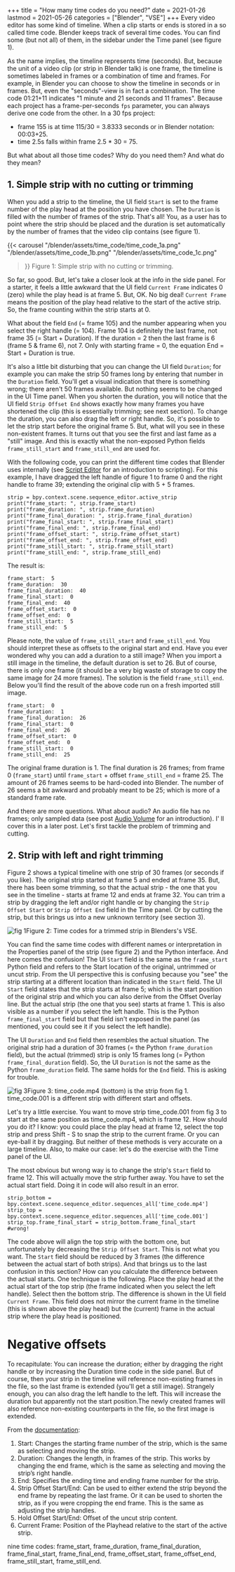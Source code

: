 +++
title = "How many time codes do you need?"
date = 2021-01-26
lastmod = 2021-05-26
categories = ["Blender", "VSE"]
+++
Every video editor has some kind of timeline. When a clip starts or ends is stored in a so called time code. Blender keeps track of several time codes. You can find some (but not all) of them, in the sidebar under the Time panel (see figure 1).

As the name implies, the timeline represents time (seconds). But, because the unit of a video clip (or strip in Blender talk) is one frame, the timeline is sometimes labeled in frames or a combination of time and frames. For example, in Blender you can choose to show the timeline in seconds or in frames. But, even the "seconds"-view is in fact a combination. The time code 01:21+11 indicates "1 minute and 21 seconds and 11 frames". Because each project has a frame-per-seconds `fps` parameter, you can always derive one code from the other. In a 30 fps project:

* frame 155 is at time 115/30 = 3.8333 seconds or in Blender notation: 00:03+25.
* time 2.5s falls within frame  2.5 * 30 = 75.

But what about all those time codes? Why do you need them? And what do they mean?

## 1. Simple strip with no cutting or trimming

When you add a strip to the timeline, the UI field `Start` is set to the frame number of the play head at the position you have chosen. The `Duration` is filled with the number of frames of the strip. That's all! You, as a user has to point where the strip should be placed and the duration is set automatically by the number of frames that the video clip contains (see figure 1).

{{< carousel
    "/blender/assets/time_code/time_code_1a.png"
    "/blender/assets/time_code_1b.png"
    "/blender/assets/time_code_1c.png"
>}}
Figure 1: Simple strip with no cutting or trimming.

So far, so good. But, let's take a closer look at the info in the side panel. For a starter, it feels a little awkward that the UI field `Current Frame` indicates 0 (zero) while the play head is at frame 5. But, OK. No big deal! `Current Frame` means the position of the play head relative to the start of the active strip. So, the frame counting within the strip starts at 0.

What about the field `End` (= frame 105) and the number appearing when you select the right handle (= 104). Frame 104 is definitely the last frame, not frame 35 (= Start + Duration). If the duration = 2 then the last frame is 6 (frame 5 & frame 6), not 7. Only with starting frame = 0, the equation End = Start + Duration is true.

It's also a little bit disturbing that you can change the UI field `Duration`; for example you can make the strip 50 frames long by entering that number in the `Duration` field. You'll get a visual indication that there is something wrong; there aren't 50 frames available. But nothing seems to be changed in the UI Time panel. When you shorten the duration, you will notice that the UI field `Strip Offset End` shows exactly how many frames you have shortened the clip (this is essentially trimming; see next section). To change the duration, you can also drag the left or right handle. So, it's possible to let the strip start before the original frame 5. But, what will you see in these non-existent frames. It turns out that you see the first and last fame as a "still" image. And this is exactly what the non-exposed Python fields `frame_still_start` and `frame_still_end` are used for.

With the following code, you can print the different time codes that Blender uses internally (see [Script Editor](script_editor.md) for an introduction to scripting). For this example, I have dragged the left handle of figure 1 to frame 0 and the right handle to frame 39; extending the original clip with 5 + 5 frames.

    strip = bpy.context.scene.sequence_editor.active_strip
    print("frame_start: ", strip.frame_start)
    print("frame_duration: ", strip.frame_duration)
    print("frame_final_duration: ", strip.frame_final_duration)
    print("frame_final_start: ", strip.frame_final_start)
    print("frame_final_end: ", strip.frame_final_end)
    print("frame_offset_start: ", strip.frame_offset_start)
    print("frame_offset_end: ", strip.frame_offset_end)
    print("frame_still_start: ", strip.frame_still_start)
    print("frame_still_end: ", strip.frame_still_end)

The result is:

    frame_start:  5
    frame_duration:  30
    frame_final_duration:  40
    frame_final_start:  0
    frame_final_end:  40
    frame_offset_start:  0
    frame_offset_end:  0
    frame_still_start:  5
    frame_still_end:  5

Please note, the value of  `frame_still_start` and `frame_still_end`. You should interpret these as offsets to the original start and end. Have you ever wondered why you can add a duration to a still image? When you import a still image in the timeline, the default duration is set to 26. But of course, there is only one frame (it should be a very big waste of storage to copy the same image for 24 more frames). The solution is the field `frame_still_end`. Below you'll find the result of the above code run on a fresh imported still image.

    frame_start:  0
    frame_duration:  1
    frame_final_duration:  26
    frame_final_start:  0
    frame_final_end:  26
    frame_offset_start:  0
    frame_offset_end:  0
    frame_still_start:  0
    frame_still_end:  25

The original frame duration is 1. The final duration is 26 frames; from frame 0 (`frame_start`) until `frame_start` + offset `frame_still_end` = frame 25. The amount of 26 frames seems to be hard-coded into Blender. The number of 26 seems a bit awkward and probably meant to be 25; which is more of a standard frame rate.

And there are more questions. What about audio? An audio file has no frames; only sampled data (see post [Audio Volume](audio_volume.md) for an introduction). I' ll cover this in a later post. Let's first tackle the problem of trimming and cutting. 

## 2. Strip with left and right trimming

Figure 2 shows a typical timeline with one strip of 30 frames (or seconds if you like). The original strip started at frame 5 and ended at frame 35. But, there has been some trimming, so that the actual strip - the one that you see in the timeline - starts at frame 12 and ends at frame 32. You can trim a strip by dragging the left and/or right handle or by changing the `Strip Offset Start` or `Strip Offset End` field in the Time panel. Or by cutting the strip, but this brings us into a new unknown territory (see section 3).

![fig 1](/blender/assets/time_code/time_code.svg)Figure 2: Time codes for a trimmed strip in Blenders's VSE.

You can find the same time codes with different names or interpretation in the Properties panel of the strip (see figure 2) and the Python interface. And here comes the confusion! The UI `Start` field is the same as the `frame_start` Python field and refers to the Start location of the original, untrimmed or uncut strip. From the UI perspective this is confusing because you "see" the strip starting at a different location than indicated in the `Start` field. The UI `Start` field states that the strip starts at frame 5; which is the start position of the original strip and which you can also derive from the Offset Overlay line. But the actual strip (the one that you see) starts at frame 1. This is also visible as a number if you select the left handle. This is the Python `frame_final_start` field but that field isn't exposed in the panel (as mentioned, you could see it if you select the left handle).

The UI `Duration` and `End` field then resembles the actual situation. The original strip had a duration of 30 frames (= the Python `frame_duration`  field), but the actual (trimmed) strip is only 15 frames long (= Python `frame_final_duration` field). So, the UI `Duration` is not the same as the Python `frame_duration` field. The same holds for the `End` field. This is asking for trouble.

![fig 3](/blender/assets/time_code/time_code_2.png)Figure 3: time_code.mp4 (bottom) is the strip from fig 1. time_code.001 is a different strip with different start and offsets.

Let's try a little exercise. You want to move strip time_code.001 from fig 3 to start at the same position as time_code.mp4, which is frame 12. How should you do it? I know: you could place the play head at frame 12, select the top strip and press Shift - S to snap the strip to the current frame. Or you can eye-ball it by dragging. But neither of these methods is very accurate on a large timeline. Also, to make our case: let's do the exercise with the Time panel of the UI.

The most obvious but wrong way is to change the strip's `Start` field to frame 12. This will actually move the strip further away. You have to set the actual start field. Doing it in code will also result in an error.

    strip_bottom = bpy.context.scene.sequence_editor.sequences_all['time_code.mp4']
    strip_top = bpy.context.scene.sequence_editor.sequences_all['time_code.001']
    strip_top.frame_final_start = strip_bottom.frame_final_start    #wrong!

The code above will align the top strip with the bottom one, but unfortunately by decreasing the `Strip Offset Start`. This is not what you want. The `Start` field should be reduced by 3 frames (the difference between the actual start of both strips). And that brings us to the last confusion in this section? How can you calculate the difference between the actual starts. One technique is the following. Place the play head at the actual start of the top strip (the frame indicated when you select the left handle). Select then the bottom strip. The difference is shown in the UI field `Current Frame`. This field does not mirror the current frame in the timeline (this is shown above the play head) but the (current) frame in the actual strip where the play head is positioned.

# Negative offsets 
To recapitulate: 
 You can increase the duration; either by dragging the right handle or by increasing the Duration time code in the side panel. But of course, then your strip in the timeline will reference non-existing frames in the file, so the last frame is extended (you'll get a still image). Strangely enough, you can also drag the left handle to the left. This will increase the duration but apparently not the start position.The newly created frames will also reference non-existing counterparts in the file, so the first image is extended. 


From the [documentation](https://docs.blender.org/manual/en/dev/video_editing/sequencer/sidebar/strip.html#time):

1. Start: Changes the starting frame number of the strip, which is the same as selecting and moving the strip.
2. Duration: Changes the length, in frames of the strip. This works by changing the end frame, which is the same as selecting and moving the strip’s right handle.
3. End: Specifies the ending time and ending frame number for the strip.
4. Strip Offset Start/End: Can be used to either extend the strip beyond the end frame by repeating the last frame. Or it can be used to shorten the strip, as if you were cropping the end frame. This is the same as adjusting the strip handles.
5. Hold Offset Start/End: Offset of the uncut strip content.
6. Current Frame: Position of the Playhead relative to the start of the active strip.


nine time codes: frame_start, frame_duration, frame_final_duration, frame_final_start, frame_final_end, frame_offset_start, frame_offset_end, frame_still_start, frame_still_end.